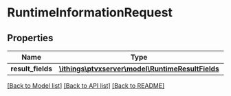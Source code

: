 # RuntimeInformationRequest

## Properties
Name | Type | Description | Notes
------------ | ------------- | ------------- | -------------
**result_fields** | [**\ithings\ptvxserver\model\RuntimeResultFields**](RuntimeResultFields.md) |  | [optional] 

[[Back to Model list]](../../README.md#documentation-for-models) [[Back to API list]](../../README.md#documentation-for-api-endpoints) [[Back to README]](../../README.md)

